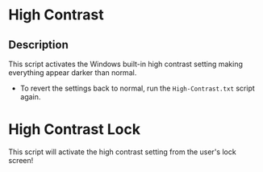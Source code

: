 # High Contrast

## Description

This script activates the Windows built-in high contrast setting making everything appear darker than normal.
  - To revert the settings back to normal, run the `High-Contrast.txt` script again.
  
# High Contrast Lock
  
This script will activate the high contrast setting from the user's lock screen!
